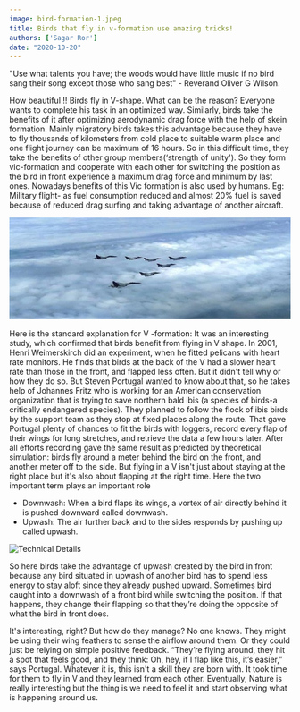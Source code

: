 ```yaml
---
image: bird-formation-1.jpeg
title: Birds that fly in v-formation use amazing tricks!
authors: ['Sagar Ror']
date: "2020-10-20"
---
```


"Use what talents you have; the woods would have little music if no bird sang their song except those who sang best" - Reverand Oliver G Wilson.



How beautiful !! Birds fly in V-shape. What can be the reason? Everyone wants to complete his task in an optimized way. Similarly, birds take the benefits of it after optimizing aerodynamic drag force with the help of skein formation.
Mainly migratory birds takes this advantage because they have to fly thousands of kilometers from cold place to suitable warm place and one flight journey can be maximum of 16 hours. So in this difficult time, they take the benefits of other group members(‘strength of unity'). So they form vic-formation and cooperate with each other for switching the position as the bird in front experience a maximum drag force and minimum by last ones.
Nowadays benefits of this Vic formation is also used by humans.	Eg: Military flight- as fuel consumption reduced and almost 20% fuel is saved because of reduced drag surfing and taking advantage of	another aircraft.

![IAF Jet Aircrafts](bird-formation-2.jpeg)

Here is the standard explanation for V -formation: It was an interesting study, which confirmed that birds benefit from flying in V shape. In 2001, Henri Weimerskirch did an experiment, when he fitted pelicans with heart rate monitors. He finds that birds at the back of the V had a slower heart rate than those in the front, and flapped less often. But it didn't tell why or how they do so. But Steven Portugal wanted to know about that, so he takes help of Johannes Fritz who is working for an American conservation organization that is trying to save northern bald ibis (a species of birds-a critically endangered species). They planned to follow the flock of ibis birds by the support team as they stop at fixed places along the route. That gave Portugal plenty of chances to fit the birds with loggers, record every flap of their wings for long stretches, and retrieve the data a few hours later. After all efforts recording gave the same result as predicted by theoretical simulation: birds fly around a meter behind the bird on the front, and another meter off to the side.
But flying in a V isn't just about staying at the right place but it's also about flapping at the right time. Here the two important term plays an important role 
- Downwash: When a bird flaps its wings, a vortex of air directly behind it is pushed downward called downwash.
- Upwash: The air further back and to the sides responds by	pushing	up	called	upwash.

![Technical Details](bird-technical.jpeg)

So here birds take the advantage of upwash created by the bird in front because any bird situated in upwash of another bird has to spend less energy to stay aloft since they already pushed upward. Sometimes bird caught into a downwash of a front bird while switching the position. If that happens, they change their flapping so that they’re doing the opposite of what the bird in front does.

It's interesting, right? But how do they manage? No one knows. They might be using their wing feathers to sense the airflow around them. Or they could just be relying on simple positive feedback. “They’re flying around, they hit a spot that feels good, and they think: Oh, hey, if I flap like this, it’s easier,” says Portugal.
Whatever it is, this isn't a skill they are born with. It took time for them to fly in V and they learned from each other.
Eventually, Nature is really interesting but the thing is we need to feel it and start observing what is happening around us.